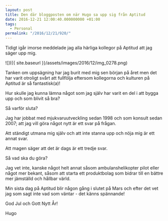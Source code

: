 ```yaml
---
layout: post
title: Den där bloggposten om när Hugo sa upp sig från Aptitud
date: 2016-12-21 12:00:40.000000000 +01:00
tags:
  - Personal
permalink: "/2016/12/21/920/"
---
```


Tidigt igår imorse meddelade jag alla härliga kollegor på Aptitud att jag säger upp mig.

![]({{ site.baseurl }}/assets/images/2016/12/img_0278.png)

Tanken om uppsägning har jag burit med mig sen början på året men det har varit otroligt svårt att fullfölja eftersom kollegorna och kulturen på Aptitud är så fantastisk(a)!

Hur skulle jag kunna lämna något som jag själv har varit en del i att bygga upp och som blivit så bra?

Så varför sluta?

Jag har jobbat med mjukvaruutveckling sedan 1998 och som konsult sedan 2007; att jag vill göra något nytt är ett svar på frågan.

Att ständigt utmana mig själv och att inte stanna upp och nöja mig är ett annat svar.

Att magen säger att det är dags är ett tredje svar.

Så vad ska du göra?

Jag vet inte, kanske något helt annat såsom ambulanshelikopter pilot eller något mer bekant, såsom att starta ett produktbolag som bidrar till en bättre mer jämställd och hållbar värld.

Min sista dag på Aptitud blir någon gång i slutet på Mars och efter det vet jag som sagt inte vad som väntar - det känns spännande!

God Jul och Gott Nytt År!

Hugo
